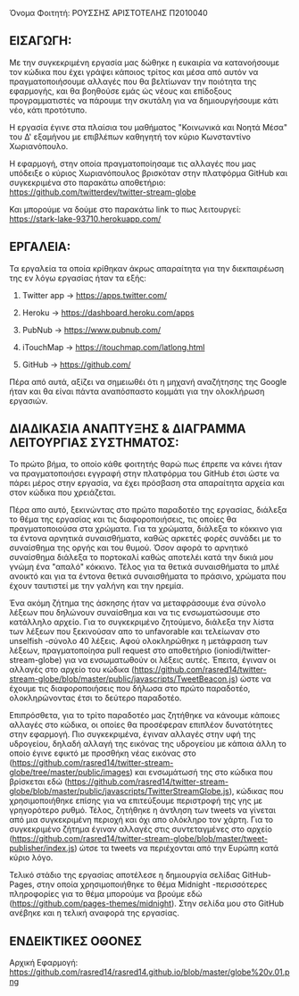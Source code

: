 Όνομα Φοιτητή: ΡΟΥΣΣΗΣ ΑΡΙΣΤΟΤΕΛΗΣ Π2010040

## ΕΙΣΑΓΩΓΗ:

Με την συγκεκριμένη εργασία μας δώθηκε η ευκαιρία να κατανοήσουμε τον κώδικα που έχει γράψει κάποιος τρίτος και μέσα από αυτόν να πραγματοποιήσουμε αλλαγές που θα βελτίωναν την ποιότητα της εφαρμογής, και θα βοηθούσε εμάς ώς νέους και επίδοξους προγραμματιστές να πάρουμε την σκυτάλη για να δημιουργήσουμε κάτι νέο, κάτι προτότυπο. 

Η εργασία έγινε στα πλαίσια του μαθήματος "Κοινωνικά και Νοητά Μέσα" του Δ' εξαμήνου με επιβλέπων καθηγητή τον κύριο Κωνσταντίνο Χωριανόπουλο.

Η εφαρμογή, στην οποία πραγματοποίησαμε τις αλλαγές που μας υπόδειξε ο κύριος Χωριανόπουλος βρισκόταν στην πλατφόρμα GitHub και συγκεκριμένα στο παρακάτω αποθετήριο:
https://github.com/twitterdev/twitter-stream-globe

Και μπορούμε να δούμε στο παρακάτω link το πως λειτουργεί:
https://stark-lake-93710.herokuapp.com/

## ΕΡΓΑΛΕΙΑ:

Τα εργαλεία τα οποία κρίθηκαν άκρως απαραίτητα για την διεκπαιρέωση της εν λόγω εργασίας ήταν τα εξής:

1) Twitter app -> https://apps.twitter.com/

2) Heroku -> https://dashboard.heroku.com/apps

3) PubNub -> https://www.pubnub.com/

4) iTouchMap -> https://itouchmap.com/latlong.html

5) GitHub -> https://github.com/

Πέρα από αυτά, αξίζει να σημειωθέι ότι η μηχανή αναζήτησης της Google ήταν και θα είναι πάντα αναπόσπαστο κομμάτι για την ολοκλήρωση εργασιών.

## ΔΙΑΔΙΚΑΣΙΑ ΑΝΑΠΤΥΞΗΣ & ΔΙΑΓΡΑΜΜΑ ΛΕΙΤΟΥΡΓΙΑΣ ΣΥΣΤΗΜΑΤΟΣ:

Το πρώτο βήμα, το οποίο κάθε φοιτητής θαρώ πως έπρεπε να κάνει ήταν να πραγματοποιήσει εγγραφή στην πλατφόρμα του GitHub έτσι ώστε να πάρει μέρος στην εργασία, να έχει πρόσβαση στα απαραίτητα αρχεία και στον κώδικα που χρειάζεται. 

Πέρα απο αυτό, ξεκινώντας στο πρώτο παραδοτέο της εργασίας, διάλεξα το θέμα της εργασίας και τις διαφοροποιήσεις, τις οποίες θα πραγματοποιούσα στα χρώματα. Για τα χρώματα, διάλεξα το κόκκινο για τα έντονα αρνητικά συναισθήματα, καθώς αρκετές φορές συνάδει με το συναίσθημα της οργής και του θυμού. Όσον αφορά το αρνητικό συναίσθημα διάλεξα το πορτοκαλί καθώς αποτελέι κατά την δικιά μου γνώμη ένα "απαλό" κόκκινο. Τέλος για τα θετικά συναισθήματα το μπλέ ανοικτό και για τα έντονα θετικά συναισθήματα το πράσινο, χρώματα που έχουν ταυτιστεί με την γαλήνη και την ηρεμία. 

Ένα ακόμη ζήτημα της άσκησης ήταν να μεταφράσουμε ένα σύνολο λέξεων που δηλώνουν συναίσθημα και να τις ενσωματώσουμε στο κατάλληλο αρχείο. Για το συγκεκριμένο ζητούμενο, διάλεξα την λίστα των λέξεων που ξεκινούσαν απο το unfavorable και τελείωναν στο unselfish -σύνολο 40 λέξεις. Αφού ολοκληρώθηκε η μετάφραση των λέξεων, πραγματοποίησα pull request στο αποθετήριο (ioniodi/twitter-stream-globe) για να ενσωματωθούν οι λέξεις αυτές. Έπειτα, έγιναν οι αλλαγές στο αρχείο του κώδικα (https://github.com/rasred14/twitter-stream-globe/blob/master/public/javascripts/TweetBeacon.js) ώστε να έχουμε τις διαφοροποιήσεις που δήλωσα στο πρώτο παραδοτέο, ολοκληρώνοντας έτσι το δεύτερο παραδοτέο.

Επιπρόσθετα, για το τρίτο παραδοτέο μας ζητήθηκε να κάνουμε κάποιες αλλαγές στο κώδικα, οι οποίες θα προσέφεραν επιπλέον δυνατότητες στην εφαρμογή. Πιο συγκεκριμένα, έγιναν αλλαγές στην υφή της υδρογείου, δηλαδή αλλαγή της εικόνας της υδρογείου με κάποια άλλη το οποίο έγινε εφικτό με προσθήκη νέας εικόνας στο (https://github.com/rasred14/twitter-stream-globe/tree/master/public/images) και ενσωμάτωσή της στο κώδικα που βρίσκεται εδώ (https://github.com/rasred14/twitter-stream-globe/blob/master/public/javascripts/TwitterStreamGlobe.js), κώδικας που χρησιμοποιήθηκε επίσης για να επιτεύξουμε περιστροφή της γης με γρηγορότερο ρυθμό. Τέλος, ζητήθηκε η άντληση των tweets να γίνεται από μια συγκεκριμένη περιοχή και όχι απο ολόκληρο τον χάρτη. Για το συγκεκριμένο ζήτημα έγιναν αλλαγές στις συντεταγμένες στο αρχείο (https://github.com/rasred14/twitter-stream-globe/blob/master/tweet-publisher/index.js) ώτσε τα tweets να περιέχονται από την Ευρώπη κατά κύριο λόγο. 

Τελικό στάδιο της εργασίας αποτέλεσε η δημιουργία σελίδας GitHub-Pages, στην οποία χρησιμοποιήθηκε το θέμα Midnight -περισσότερες πληροφορίες για το θέμα μπορούμε να βρούμε εδώ (https://github.com/pages-themes/midnight). Στην σελίδα μου στο GitHub ανέβηκε και η τελική αναφορά της εργασίας.

## ΕΝΔΕΙΚΤΙΚΕΣ ΟΘΟΝΕΣ

Αρχική Εφαρμογή: https://github.com/rasred14/rasred14.github.io/blob/master/globe%20v.01.png

